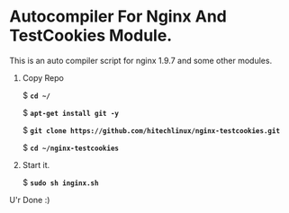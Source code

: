 # Autocompiler For Nginx And TestCookies Module.
This is an auto compiler script for nginx 1.9.7 and some other modules. 

1. Copy Repo 
  
   $ **`cd ~/`**

   $ **`apt-get install git -y`**

   $ **`git clone https://github.com/hitechlinux/nginx-testcookies.git`**
   
   $ **`cd ~/nginx-testcookies`**
   
2. Start it.

   $ **`sudo sh inginx.sh`**
   
U'r Done :)
